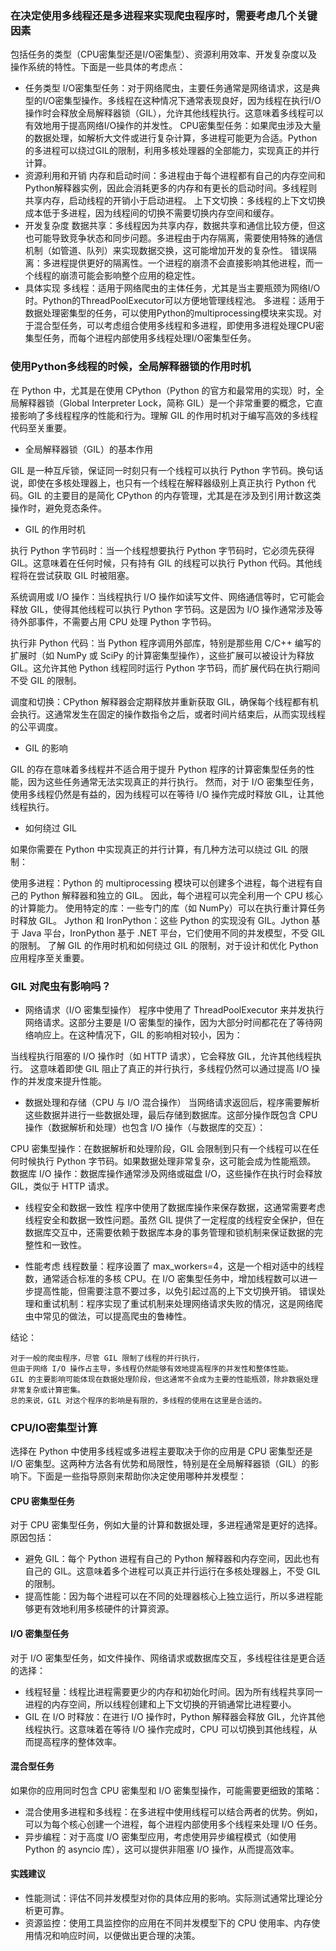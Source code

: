 ### 在决定使用多线程还是多进程来实现爬虫程序时，需要考虑几个关键因素

包括任务的类型（CPU密集型还是I/O密集型）、资源利用效率、开发复杂度以及操作系统的特性。下面是一些具体的考虑点：

- 任务类型
  I/O密集型任务：对于网络爬虫，主要任务通常是网络请求，这是典型的I/O密集型操作。多线程在这种情况下通常表现良好，因为线程在执行I/O操作时会释放全局解释器锁（GIL），允许其他线程执行。这意味着多线程可以有效地用于提高网络I/O操作的并发性。
  CPU密集型任务：如果爬虫涉及大量的数据处理，如解析大文件或进行复杂计算，多进程可能更为合适。Python的多进程可以绕过GIL的限制，利用多核处理器的全部能力，实现真正的并行计算。
- 资源利用和开销
  内存和启动时间：多进程由于每个进程都有自己的内存空间和Python解释器实例，因此会消耗更多的内存和有更长的启动时间。多线程则共享内存，启动线程的开销小于启动进程。
  上下文切换：多线程的上下文切换成本低于多进程，因为线程间的切换不需要切换内存空间和缓存。
- 开发复杂度
  数据共享：多线程因为共享内存，数据共享和通信比较方便，但这也可能导致竞争状态和同步问题。多进程由于内存隔离，需要使用特殊的通信机制（如管道、队列）来实现数据交换，这可能增加开发的复杂性。
  错误隔离：多进程提供更好的隔离性。一个进程的崩溃不会直接影响其他进程，而一个线程的崩溃可能会影响整个应用的稳定性。
- 具体实现
  多线程：适用于网络爬虫的主体任务，尤其是当主要瓶颈为网络I/O时。Python的ThreadPoolExecutor可以方便地管理线程池。
  多进程：适用于数据处理密集型的任务，可以使用Python的multiprocessing模块来实现。对于混合型任务，可以考虑组合使用多线程和多进程，即使用多进程处理CPU密集型任务，而每个进程内部使用多线程处理I/O密集型任务。

### 使用Python多线程的时候，全局解释器锁的作用时机

在 Python 中，尤其是在使用 CPython（Python 的官方和最常用的实现）时，全局解释器锁（Global Interpreter Lock，简称 GIL）是一个非常重要的概念，它直接影响了多线程程序的性能和行为。理解 GIL 的作用时机对于编写高效的多线程代码至关重要。

- 全局解释器锁（GIL）的基本作用

GIL 是一种互斥锁，保证同一时刻只有一个线程可以执行 Python 字节码。换句话说，即使在多核处理器上，也只有一个线程在解释器级别上真正执行 Python 代码。GIL 的主要目的是简化 CPython 的内存管理，尤其是在涉及到引用计数这类操作时，避免竞态条件。

- GIL 的作用时机

执行 Python 字节码时：当一个线程想要执行 Python 字节码时，它必须先获得 GIL。这意味着在任何时候，只有持有 GIL 的线程可以执行 Python 代码。其他线程将在尝试获取 GIL 时被阻塞。

系统调用或 I/O 操作：当线程执行 I/O 操作如读写文件、网络通信等时，它可能会释放 GIL，使得其他线程可以执行 Python 字节码。这是因为 I/O 操作通常涉及等待外部事件，不需要占用 CPU 处理 Python 字节码。

执行非 Python 代码：当 Python 程序调用外部库，特别是那些用 C/C++ 编写的扩展时（如 NumPy 或 SciPy 的计算密集型操作），这些扩展可以被设计为释放 GIL。这允许其他 Python 线程同时运行 Python 字节码，而扩展代码在执行期间不受 GIL 的限制。

调度和切换：CPython 解释器会定期释放并重新获取 GIL，确保每个线程都有机会执行。这通常发生在固定的操作数指令之后，或者时间片结束后，从而实现线程的公平调度。

- GIL 的影响

GIL 的存在意味着多线程并不适合用于提升 Python 程序的计算密集型任务的性能，因为这些任务通常无法实现真正的并行执行。
然而，对于 I/O 密集型任务，使用多线程仍然是有益的，因为线程可以在等待 I/O 操作完成时释放 GIL，让其他线程执行。

- 如何绕过 GIL

如果你需要在 Python 中实现真正的并行计算，有几种方法可以绕过 GIL 的限制：

使用多进程：Python 的 multiprocessing 模块可以创建多个进程，每个进程有自己的 Python 解释器和独立的 GIL。
因此，每个进程可以完全利用一个 CPU 核心的计算能力。
使用特定的库：一些专门的库（如 NumPy）可以在执行重计算任务时释放 GIL。
Jython 和 IronPython：这些 Python 的实现没有 GIL。Jython 基于 Java 平台，IronPython 基于 .NET 平台，它们使用不同的并发模型，不受 GIL 的限制。
了解 GIL 的作用时机和如何绕过 GIL 的限制，对于设计和优化 Python 应用程序至关重要。

### GIL 对爬虫有影响吗？

- 网络请求（I/O 密集型操作）
  程序中使用了 ThreadPoolExecutor 来并发执行网络请求。这部分主要是 I/O 密集型的操作，因为大部分时间都花在了等待网络响应上。在这种情况下，GIL 的影响相对较小，因为：

当线程执行阻塞的 I/O 操作时（如 HTTP 请求），它会释放 GIL，允许其他线程执行。
这意味着即使 GIL 阻止了真正的并行执行，多线程仍然可以通过提高 I/O 操作的并发度来提升性能。

- 数据处理和存储（CPU 与 I/O 混合操作）
  当网络请求返回后，程序需要解析这些数据并进行一些数据处理，最后存储到数据库。这部分操作既包含 CPU 操作（数据解析和处理）也包含 I/O 操作（与数据库的交互）：

CPU 密集型操作：在数据解析和处理阶段，GIL 会限制到只有一个线程可以在任何时候执行 Python 字节码。如果数据处理非常复杂，这可能会成为性能瓶颈。
数据库 I/O 操作：数据库操作通常涉及网络或磁盘 I/O，这些操作在执行时会释放 GIL，类似于 HTTP 请求。

- 线程安全和数据一致性
  程序中使用了数据库操作来保存数据，这通常需要考虑线程安全和数据一致性问题。虽然 GIL 提供了一定程度的线程安全保护，但在数据库交互中，还需要依赖于数据库本身的事务管理和锁机制来保证数据的完整性和一致性。

- 性能考虑
  线程数量：程序设置了 max_workers=4，这是一个相对适中的线程数，通常适合标准的多核 CPU。在 I/O 密集型任务中，增加线程数可以进一步提高性能，但需要注意不要过多，以免引起过高的上下文切换开销。
  错误处理和重试机制：程序实现了重试机制来处理网络请求失败的情况，这是网络爬虫中常见的做法，可以提高爬虫的鲁棒性。

结论：

```text
对于一般的爬虫程序，尽管 GIL 限制了线程的并行执行，
但由于网络 I/O 操作占主导，多线程仍然能够有效地提高程序的并发性和整体性能。
GIL 的主要影响可能体现在数据处理阶段，但这通常不会成为主要的性能瓶颈，除非数据处理非常复杂或计算密集。
总的来说，GIL 对这个程序的影响是有限的，多线程的使用在这里是合适的。
```

### CPU/IO密集型计算

选择在 Python 中使用多线程或多进程主要取决于你的应用是 CPU 密集型还是 I/O 密集型。这两种方法各有优势和局限性，特别是在全局解释器锁（GIL）的影响下。下面是一些指导原则来帮助你决定使用哪种并发模型：

#### CPU 密集型任务

对于 CPU 密集型任务，例如大量的计算和数据处理，多进程通常是更好的选择。原因包括：

- 避免 GIL：每个 Python 进程有自己的 Python 解释器和内存空间，因此也有自己的 GIL。这意味着多个进程可以真正并行运行在多核处理器上，不受 GIL 的限制。
- 提高性能：因为每个进程可以在不同的处理器核心上独立运行，所以多进程能够更有效地利用多核硬件的计算资源。

#### I/O 密集型任务

对于 I/O 密集型任务，如文件操作、网络请求或数据库交互，多线程往往是更合适的选择：

- 线程轻量：线程比进程需要更少的内存和初始化时间。因为所有线程共享同一进程的内存空间，所以线程创建和上下文切换的开销通常比进程要小。
- GIL 在 I/O 时释放：在进行 I/O 操作时，Python 解释器会释放 GIL，允许其他线程执行。这意味着在等待 I/O 操作完成时，CPU 可以切换到其他线程，从而提高程序的整体效率。

#### 混合型任务

如果你的应用同时包含 CPU 密集型和 I/O 密集型操作，可能需要更细致的策略：

- 混合使用多进程和多线程：在多进程中使用线程可以结合两者的优势。例如，可以为每个核心创建一个进程，每个进程内部使用多个线程来处理 I/O 任务。
- 异步编程：对于高度 I/O 密集型应用，考虑使用异步编程模式（如使用 Python 的 asyncio 库），这可以提供非阻塞 I/O 操作，从而提高效率。

#### 实践建议

- 性能测试：评估不同并发模型对你的具体应用的影响。实际测试通常比理论分析更可靠。
- 资源监控：使用工具监控你的应用在不同并发模型下的 CPU 使用率、内存使用情况和响应时间，以便做出更合理的决策。